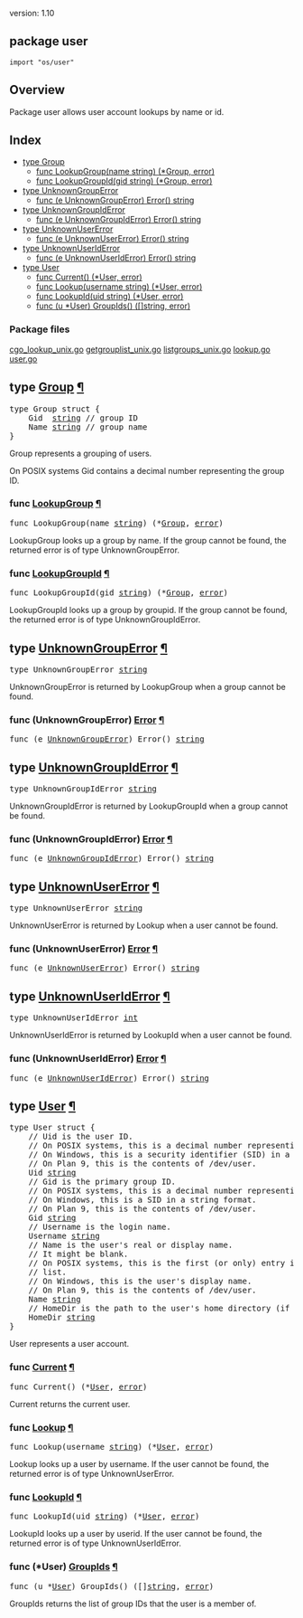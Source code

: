 version: 1.10
## package user

  `import "os/user"`

## Overview

Package user allows user account lookups by name or id.

## Index

- [type Group](#Group)
  - [func LookupGroup(name string) (*Group, error)](#LookupGroup)
  - [func LookupGroupId(gid string) (*Group, error)](#LookupGroupId)
- [type UnknownGroupError](#UnknownGroupError)
  - [func (e UnknownGroupError) Error() string](#UnknownGroupError.Error)
- [type UnknownGroupIdError](#UnknownGroupIdError)
  - [func (e UnknownGroupIdError) Error() string](#UnknownGroupIdError.Error)
- [type UnknownUserError](#UnknownUserError)
  - [func (e UnknownUserError) Error() string](#UnknownUserError.Error)
- [type UnknownUserIdError](#UnknownUserIdError)
  - [func (e UnknownUserIdError) Error() string](#UnknownUserIdError.Error)
- [type User](#User)
  - [func Current() (*User, error)](#Current)
  - [func Lookup(username string) (*User, error)](#Lookup)
  - [func LookupId(uid string) (*User, error)](#LookupId)
  - [func (u *User) GroupIds() ([]string, error)](#User.GroupIds)

### Package files
 [cgo_lookup_unix.go](//github.com/golang/go/blob/2ea7d3461bb41d0ae12b56ee52d43314bcdb97f9/src/os/user/cgo_lookup_unix.go) [getgrouplist_unix.go](//github.com/golang/go/blob/2ea7d3461bb41d0ae12b56ee52d43314bcdb97f9/src/os/user/getgrouplist_unix.go) [listgroups_unix.go](//github.com/golang/go/blob/2ea7d3461bb41d0ae12b56ee52d43314bcdb97f9/src/os/user/listgroups_unix.go) [lookup.go](//github.com/golang/go/blob/2ea7d3461bb41d0ae12b56ee52d43314bcdb97f9/src/os/user/lookup.go) [user.go](//github.com/golang/go/blob/2ea7d3461bb41d0ae12b56ee52d43314bcdb97f9/src/os/user/user.go)

<h2 id="Group">type <a href="//github.com/golang/go/blob/2ea7d3461bb41d0ae12b56ee52d43314bcdb97f9/src/os/user/user.go#L35">Group</a>
    <a href="#Group">¶</a></h2>
<pre>type Group struct {
<span id="Group.Gid"></span>    Gid  <a href="/builtin/#string">string</a> <span class="comment">// group ID</span>
<span id="Group.Name"></span>    Name <a href="/builtin/#string">string</a> <span class="comment">// group name</span>
}</pre>

Group represents a grouping of users.

On POSIX systems Gid contains a decimal number representing the group ID.

<h3 id="LookupGroup">func <a href="//github.com/golang/go/blob/2ea7d3461bb41d0ae12b56ee52d43314bcdb97f9/src/os/user/lookup.go#L36">LookupGroup</a>
    <a href="#LookupGroup">¶</a></h3>
<pre>func LookupGroup(name <a href="/builtin/#string">string</a>) (*<a href="#Group">Group</a>, <a href="/builtin/#error">error</a>)</pre>

LookupGroup looks up a group by name. If the group cannot be found, the returned
error is of type UnknownGroupError.

<h3 id="LookupGroupId">func <a href="//github.com/golang/go/blob/2ea7d3461bb41d0ae12b56ee52d43314bcdb97f9/src/os/user/lookup.go#L42">LookupGroupId</a>
    <a href="#LookupGroupId">¶</a></h3>
<pre>func LookupGroupId(gid <a href="/builtin/#string">string</a>) (*<a href="#Group">Group</a>, <a href="/builtin/#error">error</a>)</pre>

LookupGroupId looks up a group by groupid. If the group cannot be found, the
returned error is of type UnknownGroupIdError.

<h2 id="UnknownGroupError">type <a href="//github.com/golang/go/blob/2ea7d3461bb41d0ae12b56ee52d43314bcdb97f9/src/os/user/user.go#L65">UnknownGroupError</a>
    <a href="#UnknownGroupError">¶</a></h2>
<pre>type UnknownGroupError <a href="/builtin/#string">string</a></pre>

UnknownGroupError is returned by LookupGroup when a group cannot be found.

<h3 id="UnknownGroupError.Error">func (UnknownGroupError) <a href="//github.com/golang/go/blob/2ea7d3461bb41d0ae12b56ee52d43314bcdb97f9/src/os/user/user.go#L67">Error</a>
    <a href="#UnknownGroupError.Error">¶</a></h3>
<pre>func (e <a href="#UnknownGroupError">UnknownGroupError</a>) Error() <a href="/builtin/#string">string</a></pre>


<h2 id="UnknownGroupIdError">type <a href="//github.com/golang/go/blob/2ea7d3461bb41d0ae12b56ee52d43314bcdb97f9/src/os/user/user.go#L57">UnknownGroupIdError</a>
    <a href="#UnknownGroupIdError">¶</a></h2>
<pre>type UnknownGroupIdError <a href="/builtin/#string">string</a></pre>

UnknownGroupIdError is returned by LookupGroupId when a group cannot be found.

<h3 id="UnknownGroupIdError.Error">func (UnknownGroupIdError) <a href="//github.com/golang/go/blob/2ea7d3461bb41d0ae12b56ee52d43314bcdb97f9/src/os/user/user.go#L59">Error</a>
    <a href="#UnknownGroupIdError.Error">¶</a></h3>
<pre>func (e <a href="#UnknownGroupIdError">UnknownGroupIdError</a>) Error() <a href="/builtin/#string">string</a></pre>


<h2 id="UnknownUserError">type <a href="//github.com/golang/go/blob/2ea7d3461bb41d0ae12b56ee52d43314bcdb97f9/src/os/user/user.go#L49">UnknownUserError</a>
    <a href="#UnknownUserError">¶</a></h2>
<pre>type UnknownUserError <a href="/builtin/#string">string</a></pre>

UnknownUserError is returned by Lookup when a user cannot be found.

<h3 id="UnknownUserError.Error">func (UnknownUserError) <a href="//github.com/golang/go/blob/2ea7d3461bb41d0ae12b56ee52d43314bcdb97f9/src/os/user/user.go#L51">Error</a>
    <a href="#UnknownUserError.Error">¶</a></h3>
<pre>func (e <a href="#UnknownUserError">UnknownUserError</a>) Error() <a href="/builtin/#string">string</a></pre>


<h2 id="UnknownUserIdError">type <a href="//github.com/golang/go/blob/2ea7d3461bb41d0ae12b56ee52d43314bcdb97f9/src/os/user/user.go#L41">UnknownUserIdError</a>
    <a href="#UnknownUserIdError">¶</a></h2>
<pre>type UnknownUserIdError <a href="/builtin/#int">int</a></pre>

UnknownUserIdError is returned by LookupId when a user cannot be found.

<h3 id="UnknownUserIdError.Error">func (UnknownUserIdError) <a href="//github.com/golang/go/blob/2ea7d3461bb41d0ae12b56ee52d43314bcdb97f9/src/os/user/user.go#L43">Error</a>
    <a href="#UnknownUserIdError.Error">¶</a></h3>
<pre>func (e <a href="#UnknownUserIdError">UnknownUserIdError</a>) Error() <a href="/builtin/#string">string</a></pre>


<h2 id="User">type <a href="//github.com/golang/go/blob/2ea7d3461bb41d0ae12b56ee52d43314bcdb97f9/src/os/user/user.go#L8">User</a>
    <a href="#User">¶</a></h2>
<pre>type User struct {
<span id="User.Uid"></span>    <span class="comment">// Uid is the user ID.</span>
    <span class="comment">// On POSIX systems, this is a decimal number representing the uid.</span>
    <span class="comment">// On Windows, this is a security identifier (SID) in a string format.</span>
    <span class="comment">// On Plan 9, this is the contents of /dev/user.</span>
    Uid <a href="/builtin/#string">string</a>
<span id="User.Gid"></span>    <span class="comment">// Gid is the primary group ID.</span>
    <span class="comment">// On POSIX systems, this is a decimal number representing the gid.</span>
    <span class="comment">// On Windows, this is a SID in a string format.</span>
    <span class="comment">// On Plan 9, this is the contents of /dev/user.</span>
    Gid <a href="/builtin/#string">string</a>
<span id="User.Username"></span>    <span class="comment">// Username is the login name.</span>
    Username <a href="/builtin/#string">string</a>
<span id="User.Name"></span>    <span class="comment">// Name is the user&#39;s real or display name.</span>
    <span class="comment">// It might be blank.</span>
    <span class="comment">// On POSIX systems, this is the first (or only) entry in the GECOS field</span>
    <span class="comment">// list.</span>
    <span class="comment">// On Windows, this is the user&#39;s display name.</span>
    <span class="comment">// On Plan 9, this is the contents of /dev/user.</span>
    Name <a href="/builtin/#string">string</a>
<span id="User.HomeDir"></span>    <span class="comment">// HomeDir is the path to the user&#39;s home directory (if they have one).</span>
    HomeDir <a href="/builtin/#string">string</a>
}</pre>

User represents a user account.

<h3 id="Current">func <a href="//github.com/golang/go/blob/2ea7d3461bb41d0ae12b56ee52d43314bcdb97f9/src/os/user/lookup.go#L1">Current</a>
    <a href="#Current">¶</a></h3>
<pre>func Current() (*<a href="#User">User</a>, <a href="/builtin/#error">error</a>)</pre>

Current returns the current user.

<h3 id="Lookup">func <a href="//github.com/golang/go/blob/2ea7d3461bb41d0ae12b56ee52d43314bcdb97f9/src/os/user/lookup.go#L18">Lookup</a>
    <a href="#Lookup">¶</a></h3>
<pre>func Lookup(username <a href="/builtin/#string">string</a>) (*<a href="#User">User</a>, <a href="/builtin/#error">error</a>)</pre>

Lookup looks up a user by username. If the user cannot be found, the returned
error is of type UnknownUserError.

<h3 id="LookupId">func <a href="//github.com/golang/go/blob/2ea7d3461bb41d0ae12b56ee52d43314bcdb97f9/src/os/user/lookup.go#L27">LookupId</a>
    <a href="#LookupId">¶</a></h3>
<pre>func LookupId(uid <a href="/builtin/#string">string</a>) (*<a href="#User">User</a>, <a href="/builtin/#error">error</a>)</pre>

LookupId looks up a user by userid. If the user cannot be found, the returned
error is of type UnknownUserIdError.

<h3 id="User.GroupIds">func (*User) <a href="//github.com/golang/go/blob/2ea7d3461bb41d0ae12b56ee52d43314bcdb97f9/src/os/user/lookup.go#L47">GroupIds</a>
    <a href="#User.GroupIds">¶</a></h3>
<pre>func (u *<a href="#User">User</a>) GroupIds() ([]<a href="/builtin/#string">string</a>, <a href="/builtin/#error">error</a>)</pre>

GroupIds returns the list of group IDs that the user is a member of.


